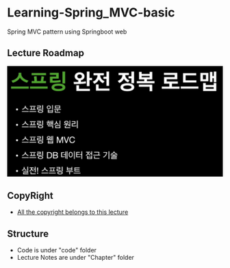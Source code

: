 # Learning-Spring_MVC-basic

Spring MVC pattern using Springboot web

## Lecture Roadmap

<img src='images/2021-10-04-08-14-36.png' />

## CopyRight

- [All the copyright belongs to this lecture](https://www.inflearn.com/course/스프링-입문-스프링부트)

## Structure

- Code is under "code" folder
- Lecture Notes are under "Chapter" folder
